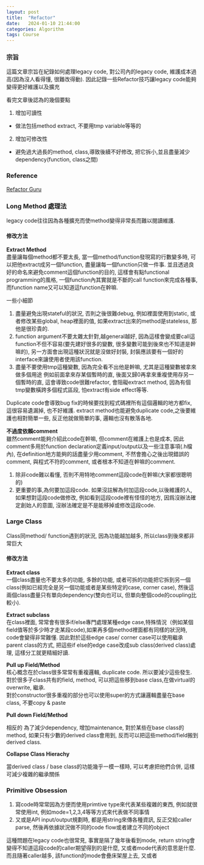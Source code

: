 ```yaml
---
layout: post
title:  "Refactor"
date:   2024-01-10 21:44:00
categories: Algorithm
tags: Course
---
```


### 宗旨

這篇文章宗旨在紀錄如何處理legacy code, 對公司內的legacy code, 維護成本過高(因為沒人看得懂, 很難改得動). 因此記錄一些Refactor技巧讓legacy code能夠變得更好維護以及擴充

看完文章後認為的幾個要點<br />
1. 增加可讀性
  - 做法包括method extract, 不要用tmp variable等等的
2. 增加可修改性
  - 避免過大過長的method, class,導致後續不好修改, 把它拆小,並且盡量減少dependency(function, class之間)

### Reference

[Refactor Guru](https://refactoring.guru/extract-class)


### Long Method 處理法

legacy code往往因為各種擴充而使method變得非常長而難以閱讀維護.

#### 修改方法

**Extract Method**<br />
盡量讓每個method都不要太長, 當一個method/function發現寫的行數變多時, 可以把他extract成另一個function, 盡量讓每一個function只做一件事. 並且透過良好的命名來避免comment這個function的目的,  這樣會有點functional programming的風格, 一個function內其實就是不斷的call function來完成各種事, 而function name又可以知道這function在幹嘛.

一些小細節<br />
1. 盡量避免出現stateful的狀況, 否則之後很難debug, 例如裡面使用到static, 或者修改某些global, heap裡面的值, 如果extract出來的method是stateless, 那他是很珍貴的. 
2. function argument不要太雜太針對,越general越好, 因為這樣會變成要call這function不但不容易(要先建好很多的變數, 很多變數可能到後來也不知道是幹嘛的), 另一方面會出現這種狀況就是沒做好封裝, 封裝應該要有一個好的interface來讓使用者使用該function.
3. 盡量不要使用tmp這種變數, 因為完全看不出他是幹嘛, 尤其是這種變數被拿來做多個用途  例如前面拿來存某個暫時的直, 後面又歸0再拿來重複使用存另一個暫時的直, 這會導致code很難refactor, 會阻礙extract method, 因為有個tmp變數橫跨多個程式區段, 怕extract有side effect等等.

Duplicate code會導致bug fix的時候要找到程式碼裡所有這個邏輯的地方都fix, 這很容易遺漏掉, 也不好維護. extract method也能避免duplicate code,之後要維護也相對簡單一些, 反正他就做簡單的事, 邏輯也沒有散落各地.

**不過度依賴comment**<br />
雖然comment能夠介紹此code在幹嘛, 但comment在維護上也是成本, 因此comment多用於function declaration定義input/output以及一些注意事項(.h檔內), 在definition地方能夠的話盡量少用comment, 不然會擔心之後出現錯誤的comment, 與程式不符的comment, 或者根本不知道在幹嘛的comment.

1. 除非code難以看懂, 否則不用特地comment這段code在幹嘛(大家都很聰明的)
2. 更重要的事,為何要加這段code. 如果沒註解為何加這段code,以後維護的人, 如果想對這段code做修改, 例如看到這段code裡有怪怪的地方, 因爲沒辦法確定創始人的意圖, 沒辦法確定是不是能移掉或修改這段code.

### Large Class

Class同method/ function遇到的狀況, 因為功能越加越多, 所以class到後來都非常巨大

#### 修改方法

**Extract class**<br />
一個class盡量也不要太多的功能, 多餘的功能, 或者可拆的功能把它拆到另一個class(例如已經完全是另一個功能或者是某些特定的case, corner case), 然後這兩個class盡量只有單向dependency(雙向也可以, 但單向整個code的coupling比較小).

**Extract subclass**<br />
在class裡面, 常常會有很多if/else專門處理某種edge case,特殊情況（例如某個field值等於多少時才走某段code),如果再多個method裡面都有同樣的狀況時, code會變得非常難懂. 因此對於這些edge case/ corner case可以使用繼承parent class的方式, 把這些if else的edge case改成sub class(derived class)處理, 這樣分工就更精細好讀.

**Pull up Field/Method**<br />
核心概念在於class很多常常有重複邏輯, duplicate code. 所以要減少這些發生.<br />
對於很多子class共有的field, method, 可以把這些移到base class,在做virtual的overwrite, 繼承.<br />
對於constructor很多重複的部分也可以使用super的方式讓邏輯盡量在base class, 不要copy & paste

**Pull down Field/Method**<br />

相反的 為了減少dependency, 增加maintenance, 對於某些在base class的method, 如果只有少數的derived class會用到, 反而可以把這些method/field搬到derived class.

**Collapse Class Hierachy** <br />

當derived class / base class的功能幾乎一模一樣時, 可以考慮把他們合併, 這樣可減少複雜的繼承關係

### Primitive Obsession

1. 寫code時常常因為方便而使用primtive type來代表某些複雜的東西, 例如就很常使用int, 例如mode=1,2,3,4等等方式來代表做不同事情
2. 又或是API input/output規劃時, 都是用string來傳各種資訊, 反正交給caller parse, 然後再依據狀況做不同的code flow或者建立不同的object

這種問題在legacy code也很常見, 事實是隔了幾年後看到mode, return string會變得不知道這段code的caller期望得到的是什麼, 又或者mode代表的意思是什麼. 而且隨著caller越多, 該function的mode會疊床架屋上去, 又或者